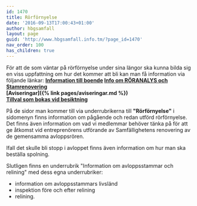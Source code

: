 ```yaml
---
id: 1470
title: Rörförnyelse
date: '2016-09-13T17:00:43+01:00'
author: hbgsamfall
layout: page
guid: 'http://www.hbgsamfall.info.tm/?page_id=1470'
nav_order: 100
has_children: true
---
```


För att de som väntar på rörförnyelse under sina längor ska kunna bilda sig en viss uppfattning om hur det kommer att bli kan man få information via följande länkar: 
**[Information till boende](/wp-content/uploads/2022/03/Etapp-5-Information-till-boende.pdf)
[Info om RÖRANALYS och Stamrenovering](/wp-content/uploads/2018/06/stamrenoveringhässelbygårds-samfällighetsförening-folder.pdf)  
[Aviseringar]({% link pages/aviseringar.md %})  
[Tillval som bokas vid besiktning](/wp-content/uploads/2022/Beställningsavi.pdf)** 

På de sidor man kommer till via underrubrikerna till **"Rörförnyelse"** i sidomenyn finns information om pågående och redan utförd rörförnyelse. Det finns även information om vad vi medlemmar behöver tänka på för att ge åtkomst vid entreprenörens utförande av Samfällighetens renovering av de gemensamma avloppsrören.

Ifall det skulle bli stopp i avloppet finns även information om hur man ska beställa spolning.

Slutligen finns en underrubrik "Information om avloppsstammar och relining" med dess egna underrubriker:
- information om avloppsstammars livsländ
- inspektion före och efter relining
- relining.
